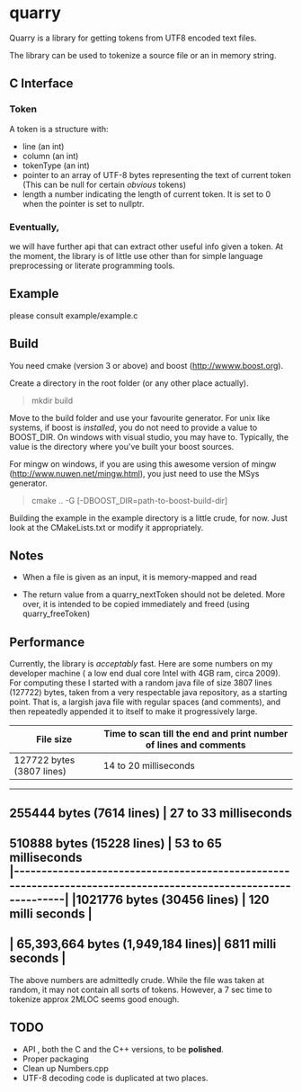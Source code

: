 # quarry

Quarry is a library for getting tokens from  UTF8 encoded text files.

The library can be used to tokenize a source file or an in memory string.

## C Interface

### Token
A token is a structure with:
*  line (an int)
*  column (an int)
*  tokenType (an int)
*  pointer to an array of UTF-8 bytes representing the text of current token (This can be null for certain _obvious_ tokens)
*  length a number indicating the length of current token. It is set to 0 when the pointer is set to nullptr.


### Eventually,

we will have further api that can extract other useful info given a token. At the moment, the library is of little use other than for simple language preprocessing
or  literate programming tools.




## Example
please consult example/example.c

## Build

You need cmake (version 3 or above) and boost (http://wwww.boost.org).

Create a directory in the root folder (or any other place actually).

> mkdir build

Move to the build folder and use your favourite generator. For unix like systems, if boost is *installed*,  you do not need to provide a value to  BOOST_DIR.
On windows with visual studio, you may have to. Typically, the value is the directory where you've built your boost sources.

For mingw on windows, if you are using  this awesome version of mingw (http://www.nuwen.net/mingw.html), you just need to use the MSys generator. 

> cmake .. -G <Your Generator> [-DBOOST_DIR=path-to-boost-build-dir]


Building the example in the example directory is a little crude, for now. Just look at the CMakeLists.txt or modify it appropriately.


## Notes

* When a file is given as an input, it is memory-mapped and read

* The return value from a quarry_nextToken should not be deleted. More over, it is
intended to be copied immediately and freed (using quarry_freeToken) 

## Performance
Currently, the library is *acceptably* fast. Here are some numbers on my developer machine ( a low end dual core Intel with 4GB ram, circa 2009). For computing these I started with a random java file of size 3807 lines (127722) bytes, taken from a very respectable java repository, as a starting point. That is, a largish java file with regular spaces (and comments), and then repeatedly appended it to itself to make it progressively large.




   File size                         |         Time to scan till the end and print number of lines and comments  
  -----------------------------------|---------------------------------------------------------------------------
   127722 bytes (3807 lines)         |  14 to 20 milliseconds                                                    
  -----------------------------------------------------------------------------------------------------------------
   255444 bytes (7614 lines)         | 27 to 33 milliseconds                                                     
  -----------------------------------------------------------------------------------------------------------------
   510888 bytes (15228 lines)        |  53 to 65 milliseconds                                                    
  |---------------------------------------------------------------------------------------------------------------|
  |1021776 bytes (30456 lines)        | 120 milli seconds                                                         |
  -----------------------------------------------------------------------------------------------------------------
  | 65,393,664 bytes (1,949,184 lines)|  6811 milli seconds                                                       |
  -----------------------------------------------------------------------------------------------------------------

The above numbers are admittedly crude. While the file was taken at random, it may not contain all sorts of tokens. However, a 7 sec time to tokenize approx 2MLOC seems
good enough.


## TODO
* API , both the C and the C++ versions, to be **polished**. 
* Proper packaging
* Clean up Numbers.cpp
* UTF-8 decoding code is duplicated at two places.


